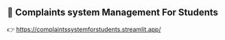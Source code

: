 ## :love_letter: Complaints system Management For Students
:point_right: https://complaintssystemforstudents.streamlit.app/
